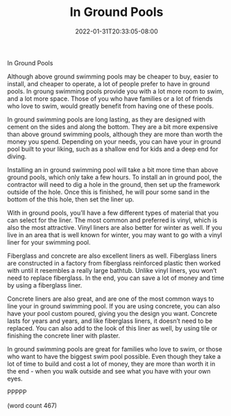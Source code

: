 ﻿---
title: "In Ground Pools"
date: 2022-01-31T20:33:05-08:00
description: "Swimming-Pools Tips for Web Success"
featured_image: "/images/Swimming-Pools.jpg"
tags: ["Swimming Pools"]
---

In Ground Pools

Although above ground swimming pools may be cheaper to buy, easier to install, and cheaper to operate, a lot of people prefer to have in ground pools.  In groung swimming pools provide you with a lot more room to swim, and a lot more space.  Those of you who have families or a lot of friends who love to swim, would greatly benefit from having one of these pools.

In ground swimming pools are long lasting, as they are designed with cement on the sides and along the bottom.  They are a bit more expensive than above ground swimming pools, although they are more than worth the money you spend.  Depending on your needs, you can have your in ground pool built to your liking, such as a shallow end for kids and a deep end for diving.

Installing an in ground swimming pool will take a bit more time than above ground pools, which only take a few hours.  To install an in ground pool, the contractor will need to dig a hole in the ground, then set up the framework outside of the hole.  Once this is finished, he will pour some sand in the bottom of the this hole, then set the liner up.  

With in ground pools, you’ll have a few different types of material that you can select for the liner.  The most common and preferred is vinyl, which is also the most attractive.  Vinyl liners are also better for winter as well.  If you live in an area that is well known for winter, you may want to go with a vinyl liner for your swimming pool.

Fiberglass and concrete are also excellent liners as well.  Fiberglass liners are constructed in a factory from fiberglass reinforced plastic then worked with until it resembles a really large bathtub.  Unlike vinyl liners, you won’t need to replace fiberglass.  In the end, you can save a lot of money and time by using a fiberglass liner.

Concrete liners are also great, and are one of the most common ways to line your in ground swimming pool.  If you are using concrete, you can also have your pool custom poured, giving you the design you want.  Concrete lasts for years and years, and like fiberglass liners, it doesn’t need to be replaced.  You can also add to the look of this liner as well, by using tile or finishing the concrete liner with plaster.

In ground swimming pools are great for families who love to swim, or those who want to have the biggest swim pool possible.  Even though they take a lot of time to build and cost a lot of money, they are more than worth it in the end - when you walk outside and see what you have with your own eyes.

PPPPP

(word count 467)
